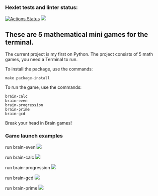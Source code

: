 ### Hexlet tests and linter status:
[![Actions Status](https://github.com/peshkovmaks/python-project-49/workflows/hexlet-check/badge.svg)](https://github.com/peshkovmaks/python-project-49/actions)
<a href="https://codeclimate.com/github/peshkovmaks/python-project-49/maintainability"><img src="https://api.codeclimate.com/v1/badges/b2364019d8f6c6065a65/maintainability" /></a>
## These are 5 mathematical mini games for the terminal.

The current project is my first on Python.
The project consists of 5 math games, you need a Terminal to run.

To install the package, use the commands:
```
make package-install
```

To run the game, use the commands:
```
brain-calc
brain-even
brain-progression
brain-prime
brain-gcd
```

Break your head in Brain games!

### Game launch examples
run brain-even
<a href="https://asciinema.org/a/5TS5PvrBJ37o29U2OR9oojlk2" target="_blank"><img src="https://asciinema.org/a/5TS5PvrBJ37o29U2OR9oojlk2.svg" /></a>

run brain-calc
<a href="https://asciinema.org/a/cZ5sP3TgbWvAxvUY7SpkppqdX" target="_blank"><img src="https://asciinema.org/a/cZ5sP3TgbWvAxvUY7SpkppqdX.svg" /></a>

run brain-progression
<a href="https://asciinema.org/a/iL0I4zlilPpv6BPZlHQfEkCEQ" target="_blank"><img src="https://asciinema.org/a/iL0I4zlilPpv6BPZlHQfEkCEQ.svg" /></a>

run brain-gcd
<a href="https://asciinema.org/a/KEzNmamBpgzAYQSMle5Hp370W" target="_blank"><img src="https://asciinema.org/a/KEzNmamBpgzAYQSMle5Hp370W.svg" /></a>

run brain-prime
<a href="https://asciinema.org/a/K4La1QPeMD7y0vo4M7rq6kl3D" target="_blank"><img src="https://asciinema.org/a/K4La1QPeMD7y0vo4M7rq6kl3D.svg" /></a>